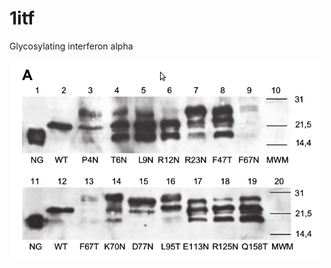 # 1itf
Glycosylating interferon alpha
<p align="center">
  <img src="ceaglio-2008-western.png" width="500"/>
</p>
